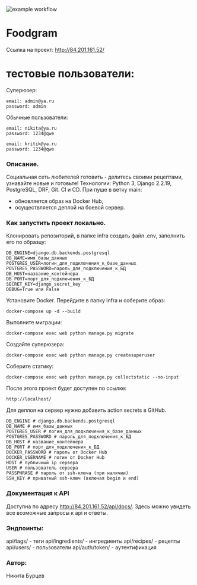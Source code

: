 ![example workflow](https://github.com/weirdfisshes/foodgram-project-react/actions/workflows/main.yml/badge.svg)
# Foodgram

Ссылка на проект: http://84.201.161.52/

# тестовые пользователи:

Суперюзер:
```
email: admin@ya.ru
password: admin
```
Обычные пользователи:
```
email: nikita@ya.ru
password: 1234@qwe

email: kritik@ya.ru
password: 1234@qwe
```
### Описание.

Социальная сеть любителей готовить - делитесь своими рецептами, узнавайте новые и готовьте!
Технологии: Python 3, Django 2.2.19, PostgreSQL, DRF, Git.
CI и CD. При пуше в ветку main:
- обновляется образ на Docker Hub,
- осуществляется деплой на боевой сервер.


### Как запустить проект локально.

Клонировать репозиторий, в папке infra создать файл .env, заполнить его по образцу:

```
DB_ENGINE=django.db.backends.postgresql
DB_NAME=имя_базы_данных
POSTGRES_USER=логин_для_подключения_к_базе_данных
POSTGRES_PASSWORD=пароль_для_подключения_к_БД
DB_HOST=название_контейнера
DB_PORT=порт_для_подключения_к_БД
SECRET_KEY=django_secret_key
DEBUG=True или False
```

Установите Docker. Перейдите в папку infra и соберите образ:

```
docker-compose up -d --build
```
Выполните миграции:
```
docker-compose exec web python manage.py migrate 
```

Создайте суперюзера:

```
docker-compose exec web python manage.py createsuperuser
```

Соберите статику:

```
docker-compose exec web python manage.py collectstatic --no-input
```

После этого проект будет доступен по ссылке:

```
http://localhost/
```

Для деплоя на сервер нужно добавить action secrets в GitHub.
```
DB_ENGINE # django.db.backends.postgresql
DB_NAME # имя_базы_данных
POSTGRES_USER # логин_для_подключения_к_базе_данных
POSTGRES_PASSWORD # пароль_для_подключения_к_БД
DB_HOST # название_контейнера
DB_PORT # порт_для_подключения_к_БД
DOCKER_PASSWORD # пароль от Docker Hub
DOCKER_USERNAME # логин от Docker Hub
HOST # публичный ip сервера
USER # пользователь сервера
PASSPHRASE # пароль от ssh-ключа (при наличии)
SSH_KEY # приватный ssh-ключ (включая begin и end)
```

### Документация к API

Доступна по адресу http://84.201.161.52/api/docs/. Здесь можно увидеть все возможные запросы к api и ответы.

### Эндпоинты:

api/tags/ - теги
api/ingredients/ - ингредиенты
api/recipes/ - рецепты
api/users/ - пользователи
api/auth/token/ - аутентификация

### Автор:
Никита Бурцев
